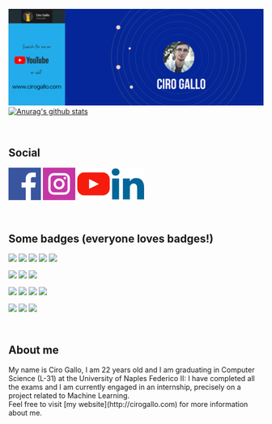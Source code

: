 <!--
**Ciro-Gallo/Ciro-Gallo** is a ✨ _special_ ✨ repository because its `README.md` (this file) appears on your GitHub profile.

Here are some ideas to get you started:

- 🔭 I’m currently working on ...
- 🌱 I’m currently learning ...
- 👯 I’m looking to collaborate on ...
- 🤔 I’m looking for help with ...
- 💬 Ask me about ...
- 📫 How to reach me: ...
- 😄 Pronouns: ...
- ⚡ Fun fact: ...
-->

[![Header](https://github.com/Ciro-Gallo/Ciro-Gallo/blob/master/GitHubProfileWide.png "Header")](https://cirogallo.com/)
[![Anurag's github stats](https://github-readme-stats.vercel.app/api?username=Ciro-Gallo&count_private=true&show_icons=true&bg_color=10,042698,2accff&icon_color=ffffff&title_color=ffffff)](https://github.com/anuraghazra/github-readme-stats)

<br>
<h2>Social</h2>

<!-- Actual text -->

[![Facebook][1.2]][1]
[![Instagram][2.2]][2]
[![Youtube][3.2]][3]
[![Linkedin][4.2]][4]


<!-- Icons -->

[1.2]: https://github.com/Ciro-Gallo/Ciro-Gallo/blob/master/img/facebook-social.png
[2.2]: https://github.com/Ciro-Gallo/Ciro-Gallo/blob/master/img/instagram-social.png
[3.2]: https://github.com/Ciro-Gallo/Ciro-Gallo/blob/master/img/youtube-social.png
[4.2]: https://github.com/Ciro-Gallo/Ciro-Gallo/blob/master/img/linkedin-social.png

<!-- Links to your social media accounts -->

[1]: https://www.facebook.com/CiroGalloEDU/
[2]: https://www.instagram.com/ciro.gal/
[3]: https://www.youtube.com/channel/UCYouDmkieWuAV_jRVf_TjBQ
[4]: https://www.linkedin.com/in/ciro-gallo-bb628a1ab/

<br>
<h2>Some badges (everyone loves badges!)</h2>

![](https://img.shields.io/badge/Code-Java-informational?style=flat&logo=Java&logoColor=white&color=2bbc8a) 
![](https://img.shields.io/badge/Code-Python-informational?style=flat&logo=Python&logoColor=white&color=2bbc8a)
![](https://img.shields.io/badge/Code-C-informational?style=flat&logo=C&logoColor=white&color=2bbc8a)
![](https://img.shields.io/badge/Code-MySQL-informational?style=flat&logo=MySQL&logoColor=white&color=2bbc8a)
![](https://img.shields.io/badge/Code-Android-informational?style=flat&logo=Android&logoColor=white&color=2bbc8a)

![](https://img.shields.io/badge/Framework-SpringBoot-informational?style=flat&logo=Spring&logoColor=white&color=2196f3)
![](https://img.shields.io/badge/Framework-Hibernate-informational?style=flat&logo=Java&logoColor=white&color=2196f3)
![](https://img.shields.io/badge/Framework-JUnit-informational?style=flat&logo=Java&logoColor=white&color=2196f3)

![](https://img.shields.io/badge/Web-HTML-informational?style=flat&logo=HTML5&logoColor=white&color=ff9800)
![](https://img.shields.io/badge/Web-CSS-informational?style=flat&logo=CSS3&logoColor=white&color=ff9800)
![](https://img.shields.io/badge/Web-JavaScript-informational?style=flat&logo=JavaScript&logoColor=white&color=ff9800)
![](https://img.shields.io/badge/Web-Bootstrap-informational?style=flat&logo=Bootstrap&logoColor=white&color=ff9800)

![](https://img.shields.io/badge/Interest-SoftwareEngineering-informational?style=flat&color=d500f9)
![](https://img.shields.io/badge/Interest-BackendProgramming-informational?style=flat&color=d500f9)
![](https://img.shields.io/badge/Interest-MachineLearning-informational?style=flat&color=d500f9)

<br>
<h2>About me</h2>
My name is Ciro Gallo, I am 22 years old and I am graduating in Computer Science (L-31) at the University of Naples Federico II: I have completed all the exams and I am currently engaged in an internship, precisely on a project related to Machine Learning.<br>
Feel free to visit [my website](http://cirogallo.com) for more information about me.

